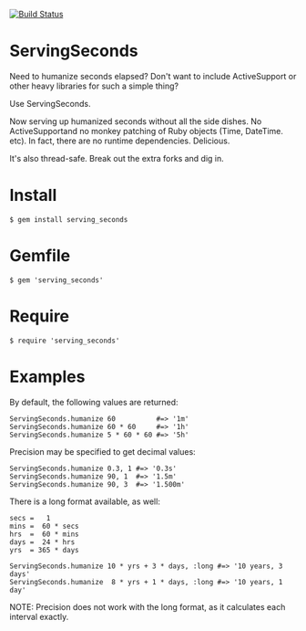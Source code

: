 [![Build Status](https://travis-ci.org/ToadJamb/gems_serving_seconds.svg?branch=master)](https://travis-ci.org/ToadJamb/gems_serving_seconds)

ServingSeconds
==============

Need to humanize seconds elapsed?
Don't want to include ActiveSupport
or other heavy libraries for such a simple thing?

Use ServingSeconds.

Now serving up humanized seconds without all the side dishes.
No ActiveSupportand no monkey patching of Ruby objects (Time, DateTime. etc).
In fact, there are no runtime dependencies.
Delicious.

It's also thread-safe. Break out the extra forks and dig in.


Install
=======

	$ gem install serving_seconds


Gemfile
=======

	$ gem 'serving_seconds'


Require
=======

	$ require 'serving_seconds'


Examples
========

By default, the following values are returned:

```
ServingSeconds.humanize 60          #=> '1m'
ServingSeconds.humanize 60 * 60     #=> '1h'
ServingSeconds.humanize 5 * 60 * 60 #=> '5h'
```

Precision may be specified to get decimal values:

```
ServingSeconds.humanize 0.3, 1 #=> '0.3s'
ServingSeconds.humanize 90, 1  #=> '1.5m'
ServingSeconds.humanize 90, 3  #=> '1.500m'
```

There is a long format available, as well:

```
secs =   1
mins =  60 * secs
hrs  =  60 * mins
days =  24 * hrs
yrs  = 365 * days

ServingSeconds.humanize 10 * yrs + 3 * days, :long #=> '10 years, 3 days'
ServingSeconds.humanize  8 * yrs + 1 * days, :long #=> '10 years, 1 day'
```
NOTE: Precision does not work with the long format,
as it calculates each interval exactly.
